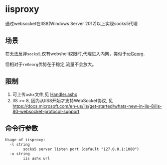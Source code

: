 # iisproxy

通过websocket在IIS8(Windows Server 2012)以上实现socks5代理

## 场景

在无法反弹`socks5`,仅有webshell权限时,代理进入内网，类似于[reGeorg](https://github.com/sensepost/reGeorg).

但相对于`reGeorg`优势在于稳定,流量不会放大。

## 限制

1. 可上传`ashx`文件,见 [Handler.ashx](dist/Handler.ashx)
2. IIS >= 8, 因为从IIS8开始才支持WebSocket协议, 见<https://docs.microsoft.com/en-us/iis/get-started/whats-new-in-iis-8/iis-80-websocket-protocol-support>

## 命令行参数

```txt
Usage of iisproxy:
  -l string
        socks5 server listen port (default "127.0.0.1:1080")
  -u string
        iis ashx url
```
